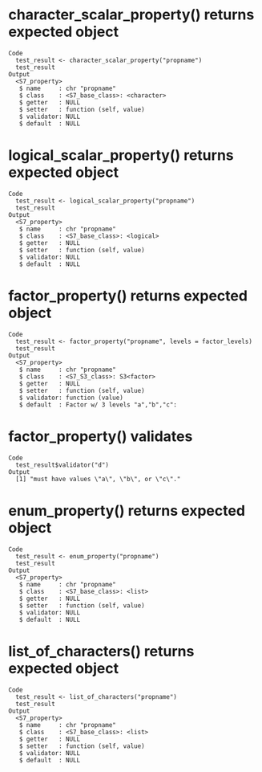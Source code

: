# character_scalar_property() returns expected object

    Code
      test_result <- character_scalar_property("propname")
      test_result
    Output
      <S7_property> 
       $ name     : chr "propname"
       $ class    : <S7_base_class>: <character>
       $ getter   : NULL
       $ setter   : function (self, value)  
       $ validator: NULL
       $ default  : NULL

# logical_scalar_property() returns expected object

    Code
      test_result <- logical_scalar_property("propname")
      test_result
    Output
      <S7_property> 
       $ name     : chr "propname"
       $ class    : <S7_base_class>: <logical>
       $ getter   : NULL
       $ setter   : function (self, value)  
       $ validator: NULL
       $ default  : NULL

# factor_property() returns expected object

    Code
      test_result <- factor_property("propname", levels = factor_levels)
      test_result
    Output
      <S7_property> 
       $ name     : chr "propname"
       $ class    : <S7_S3_class>: S3<factor>
       $ getter   : NULL
       $ setter   : function (self, value)  
       $ validator: function (value)  
       $ default  : Factor w/ 3 levels "a","b","c": 

# factor_property() validates

    Code
      test_result$validator("d")
    Output
      [1] "must have values \"a\", \"b\", or \"c\"."

# enum_property() returns expected object

    Code
      test_result <- enum_property("propname")
      test_result
    Output
      <S7_property> 
       $ name     : chr "propname"
       $ class    : <S7_base_class>: <list>
       $ getter   : NULL
       $ setter   : function (self, value)  
       $ validator: NULL
       $ default  : NULL

# list_of_characters() returns expected object

    Code
      test_result <- list_of_characters("propname")
      test_result
    Output
      <S7_property> 
       $ name     : chr "propname"
       $ class    : <S7_base_class>: <list>
       $ getter   : NULL
       $ setter   : function (self, value)  
       $ validator: NULL
       $ default  : NULL

